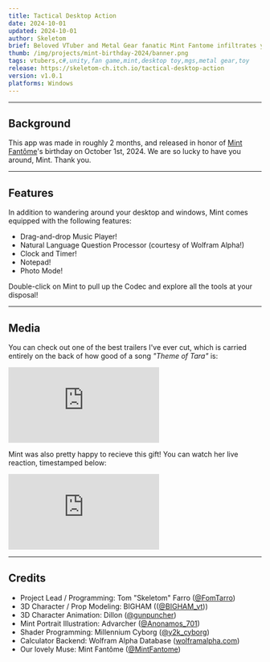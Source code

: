 ```yaml
---
title: Tactical Desktop Action
date: 2024-10-01
updated: 2024-10-01
author: Skeletom
brief: Beloved VTuber and Metal Gear fanatic Mint Fantome infiltrates your desktop as a digital assistant!!
thumb: /img/projects/mint-birthday-2024/banner.png
tags: vtubers,c#,unity,fan game,mint,desktop toy,mgs,metal gear,toy
release: https://skeletom-ch.itch.io/tactical-desktop-action
version: v1.0.1
platforms: Windows
---
```


---

## Background

This app was made in roughly 2 months, and released in honor of [Mint Fantôme](https://www.youtube.com/@mintfantome)'s birthday on October 1st, 2024. We are so lucky to have you around, Mint. Thank you.

---

## Features

In addition to wandering around your desktop and windows, Mint comes equipped with the following features:

* Drag-and-drop Music Player!
* Natural Language Question Processor (courtesy of Wolfram Alpha!)
* Clock and Timer!
* Notepad!
* Photo Mode!


Double-click on Mint to pull up the Codec and explore all the tools at your disposal!

---

## Media

You can check out one of the best trailers I've ever cut, which is carried entirely on the back of how good of a song *"Theme of Tara"* is:
<iframe src="https://www.youtube.com/embed/gsTf3HYvf64?si=wUaBtVB_5W475_qx" title="YouTube video player" frameborder="0" allow="accelerometer; autoplay; clipboard-write; encrypted-media; gyroscope; picture-in-picture; web-share" referrerpolicy="strict-origin-when-cross-origin" allowfullscreen class="yt-embed"></iframe>

Mint was also pretty happy to recieve this gift! You can watch her live reaction, timestamped below:
<iframe src="https://www.youtube.com/embed/DxkVeaVdi_U?start=7526" title="YouTube video player" frameborder="0" allow="accelerometer; autoplay; clipboard-write; encrypted-media; gyroscope; picture-in-picture; web-share" referrerpolicy="strict-origin-when-cross-origin" allowfullscreen class="yt-embed"></iframe>

---

## Credits

* Project Lead / Programming: Tom "Skeletom" Farro ([@FomTarro](https://twitter.com/fomtarro))
* 3D Character / Prop Modeling: BIGHAM (([@BIGHAM_vt](https://twitter.com/gunpuncher)))
* 3D Character Animation: Dillon ([@gunpuncher](https://twitter.com/gunpuncher))
* Mint Portrait Illustration: Advarcher ([@Anonamos_701](https://twitter.com/Anonamos_701))
* Shader Programming: Millennium Cyborg ([@y2k_cyborg](https://twitter.com/y2k_cyborg))
* Calculator Backend: Wolfram Alpha Database ([wolframalpha.com](https://www.wolframalpha.com/))
* Our lovely Muse: Mint Fantôme ([@MintFantome](https://www.youtube.com/@mintfantome))

